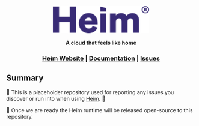 <div align="center">
  <img src="./img/heim.svg" alt="Heim Logo" width="256">
  <p>
    <strong>
      A cloud that feels like home
    </strong>

  <h3>
    <a href="https://heim.dev/">Heim Website</a>
    <span> | </span>
    <a href="https://cloud.heim.dev/heim/docs/">Documentation</a>
    <span> | </span>
    <a href="https://github.com/Nor2-io/heim/issues">Issues</a>
  </h3>
</div>

## Summary
🚩 This is a placeholder repository used for reporting any issues you discover or run into when using [Heim](https://heim.dev/). 🚩

🚧 Once we are ready the Heim runtime will be released open-source to this repository.

